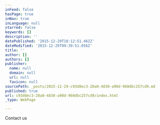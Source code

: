 ```yaml
---
inFeed: false
hasPage: true
inNav: true
inLanguage: null
starred: false
keywords: []
description: ''
datePublished: '2015-12-29T10:12:51.462Z'
dateModified: '2015-12-29T09:39:51.056Z'
title: ''
author: []
authors: []
publisher:
  name: null
  domain: null
  url: null
  favicon: null
sourcePath: _posts/2015-12-29-c93d8ec3-28a0-4830-a90d-960dbc257cd9.md
published: true
url: c93d8ec3-28a0-4830-a90d-960dbc257cd9/index.html
_type: WebPage

---
```

Contact us
